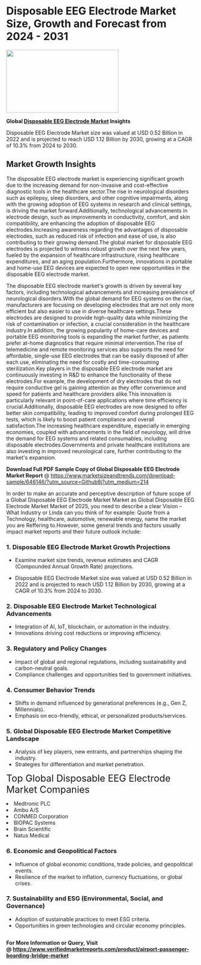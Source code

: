 <H1>Disposable EEG Electrode Market Size, Growth and Forecast from 2024 - 2031</H1><img class="aligncenter size-medium wp-image-584254" src="https://thirdeyenews.in/wp-content/uploads/2024/09/Global-Market-Research-300x168.jpeg" alt="" width="300" height="168" /><p><strong>Global&nbsp;<a href="https://www.marketsizeandtrends.com/download-sample/646146/?utm_source=Github8j?utm_medium=214">Disposable EEG Electrode Market</a> Insights</strong></p><p>Disposable EEG Electrode Market size was valued at USD 0.52 Billion in 2022 and is projected to reach USD 1.12 Billion by 2030, growing at a CAGR of 10.3% from 2024 to 2030.</p><p><h2>Market Growth Insights</h2> <p>The disposable EEG electrode market is experiencing significant growth due to the increasing demand for non-invasive and cost-effective diagnostic tools in the healthcare sector.The rise in neurological disorders such as epilepsy, sleep disorders, and other cognitive impairments, along with the growing adoption of EEG systems in research and clinical settings, is driving the market forward.Additionally, technological advancements in electrode design, such as improvements in conductivity, comfort, and skin compatibility, are enhancing the adoption of disposable EEG electrodes.Increasing awareness regarding the advantages of disposable electrodes, such as reduced risk of infection and ease of use, is also contributing to their growing demand.The global market for disposable EEG electrodes is projected to witness robust growth over the next few years, fueled by the expansion of healthcare infrastructure, rising healthcare expenditures, and an aging population.Furthermore, innovations in portable and home-use EEG devices are expected to open new opportunities in the disposable EEG electrode market.</p> <p>The disposable EEG electrode market's growth is driven by several key factors, including technological advancements and increasing prevalence of neurological disorders.With the global demand for EEG systems on the rise, manufacturers are focusing on developing electrodes that are not only more efficient but also easier to use in diverse healthcare settings.These electrodes are designed to provide high-quality data while minimizing the risk of contamination or infection, a crucial consideration in the healthcare industry.In addition, the growing popularity of home-care devices and portable EEG monitoring tools is expanding the market further, as patients prefer at-home diagnostics that require minimal intervention.The rise of telemedicine and remote monitoring services also supports the need for affordable, single-use EEG electrodes that can be easily disposed of after each use, eliminating the need for costly and time-consuming sterilization.Key players in the disposable EEG electrode market are continuously investing in R&D to enhance the functionality of these electrodes.For example, the development of dry electrodes that do not require conductive gel is gaining attention as they offer convenience and speed for patients and healthcare providers alike.This innovation is particularly relevant in point-of-care applications where time efficiency is crucial.Additionally, disposable EEG electrodes are now designed to offer better skin compatibility, leading to improved comfort during prolonged EEG tests, which is likely to boost patient compliance and overall satisfaction.The increasing healthcare expenditure, especially in emerging economies, coupled with advancements in the field of neurology, will drive the demand for EEG systems and related consumables, including disposable electrodes.Governments and private healthcare institutions are also investing in improved neurological care, further contributing to the market's expansion.<p><span class=""><strong>Download Full PDF Sample Copy of Global Disposable EEG Electrode Market Report</strong> @ <a href="https://www.marketsizeandtrends.com/download-sample/646146/?utm_source=Github8j?utm_medium=214" target="_blank">https://www.marketsizeandtrends.com/download-sample/646146/?utm_source=Github8j?utm_medium=214</a></span></p><p>In order to make an accurate and perceptive description of future scope of a Global&nbsp;Disposable EEG Electrode Market Market as Global&nbsp;Disposable EEG Electrode Market Market of 2025, you need to describe a clear Vision &ndash; What Industry or Linda can you think of for example: Quote from a Technology, healthcare, automotive, renewable energy, name the market you are Reffering to.However, some general trends and factors usually impact market reports and their future outlook include:</p><h3>1.&nbsp;<strong>Disposable EEG Electrode Market Growth Projections</strong></h3><ul><li>Examine market size trends, revenue estimates and CAGR (Compounded Annual Growth Rate) projections.</li><li><p>Disposable EEG Electrode Market size was valued at USD 0.52 Billion in 2022 and is projected to reach USD 1.12 Billion by 2030, growing at a CAGR of 10.3% from 2024 to 2030.</p></li></ul><h3>2.&nbsp;<strong>Disposable EEG Electrode Market Technological Advancements</strong></h3><ul><li>Integration of AI, IoT, blockchain, or automation in the industry.</li><li>Innovations driving cost reductions or improving efficiency.</li></ul><h3>3.&nbsp;<strong>Regulatory and Policy Changes</strong></h3><ul><li>Impact of global and regional regulations, including sustainability and carbon-neutral goals.</li><li>Compliance challenges and opportunities tied to government initiatives.</li></ul><h3>4.&nbsp;<strong>Consumer Behavior Trends</strong></h3><ul><li>Shifts in demand influenced by generational preferences (e.g., Gen Z, Millennials).</li><li>Emphasis on eco-friendly, ethical, or personalized products/services.</li></ul><h3>5.&nbsp;<strong>Global Disposable EEG Electrode Market Competitive Landscape</strong></h3><ul><li>Analysis of key players, new entrants, and partnerships shaping the industry.</li><li>Strategies for differentiation and market penetration.</li></ul><p data-pm-slice="1 1 []"><span style="color: inherit; font-family: inherit; font-size: 25px;">Top Global Disposable EEG Electrode Market Companies</span></p><div class="" data-test-id=""><p><li>Medtronic PLC</li><li> Ambu A/S</li><li> CONMED Corporation</li><li> BIOPAC Systems</li><li> Brain Scientific</li><li> Natus Medical</li></p></div><h3>6.&nbsp;<strong>Economic and Geopolitical Factors</strong></h3><ul><li>Influence of global economic conditions, trade policies, and geopolitical events.</li><li>Resilience of the market to inflation, currency fluctuations, or global crises.</li></ul><h3>7.&nbsp;<strong>Sustainability and ESG (Environmental, Social, and Governance)</strong></h3><ul><li>Adoption of sustainable practices to meet ESG criteria.</li><li>Opportunities in green technologies and circular economy principles.</li></ul><h2><strong style="font-size: 14px;">For More Information or Query, Visit @&nbsp;</strong><a style="background-color: #ffffff; font-size: 14px;" href="https://www.marketsizeandtrends.com/report/disposable-eeg-electrode-market/" target="_blank">https://www.verifiedmarketreports.com/product/airport-passenger-boarding-bridge-market</a></h2>